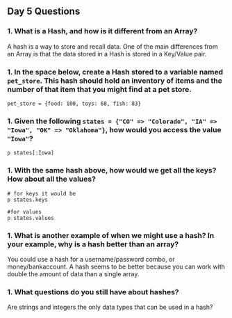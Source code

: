 ## Day 5 Questions

### 1. What is a Hash, and how is it different from an Array?

A hash is a way to store and recall data. One of the main differences from an Array is that the data stored in a Hash is stored in a Key/Value pair.

### 1. In the space below, create a Hash stored to a variable named `pet_store`.  This hash should hold an inventory of items and the number of that item that you might find at a pet store.

```
pet_store = {food: 100, toys: 68, fish: 83}
```

### 1. Given the following `states = {"CO" => "Colorado", "IA" => "Iowa", "OK" => "Oklahoma"}`, how would you access the value `"Iowa"`?

```
p states[:Iowa]
```

### 1. With the same hash above, how would we get all the keys?  How about all the values?

```
# for keys it would be
p states.keys

#for values
p states.values
```

### 1. What is another example of when we might use a hash?  In your example, why is a hash better than an array?

You could use a hash for a username/password combo, or money/bankaccount. A hash seems to be better because you can work with double the amount of data than a single array.

### 1. What questions do you still have about hashes?

Are strings and integers the only data types that can be used in a hash?
